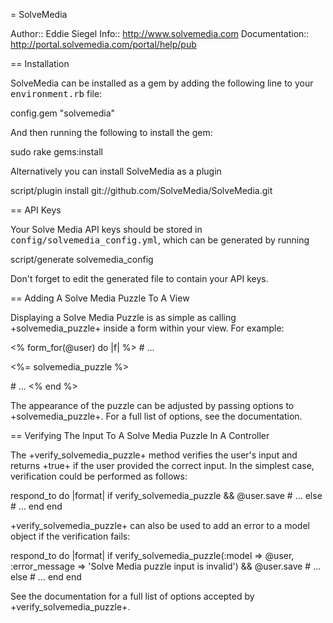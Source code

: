 = SolveMedia

Author::		Eddie Siegel
Info::			http://www.solvemedia.com
Documentation::		http://portal.solvemedia.com/portal/help/pub

== Installation

SolveMedia can be installed as a gem by adding the following line to your <tt>environment.rb</tt> file:

  config.gem "solvemedia"

And then running the following to install the gem:

  sudo rake gems:install

Alternatively you can install SolveMedia as a plugin

  script/plugin install git://github.com/SolveMedia/SolveMedia.git

== API Keys

Your Solve Media API keys should be stored in <tt>config/solvemedia_config.yml</tt>, which can be generated by running

  script/generate solvemedia_config

Don't forget to edit the generated file to contain your API keys.

== Adding A Solve Media Puzzle To A View

Displaying a Solve Media Puzzle is as simple as calling +solvemedia_puzzle+ inside a form within your view. For example:

  <% form_for(@user) do |f| %>
    # ...
    <p>
      <%= solvemedia_puzzle %>
    </p>
    # ...
  <% end %>

The appearance of the puzzle can be adjusted by passing options to +solvemedia_puzzle+. For a full list of options, see the documentation.

== Verifying The Input To A Solve Media Puzzle In A Controller

The +verify_solvemedia_puzzle+ method verifies the user's input and returns +true+ if the user provided the correct input. In the simplest case, verification could be performed as follows:

  respond_to do |format|
    if verify_solvemedia_puzzle && @user.save
      # ...
    else
      # ...
    end
  end

+verify_solvemedia_puzzle+ can also be used to add an error to a model object if the verification fails:

  respond_to do |format|
    if verify_solvemedia_puzzle(:model => @user, :error_message => 'Solve Media puzzle input is invalid') && @user.save
      # ...
    else
      # ...
    end
  end

See the documentation for a full list of options accepted by +verify_solvemedia_puzzle+.
